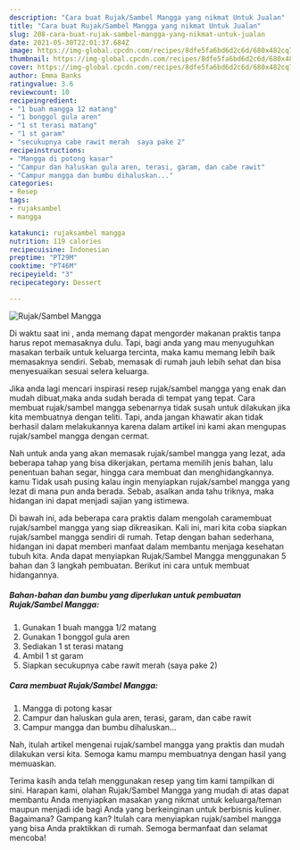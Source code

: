 ```yaml
---
description: "Cara buat Rujak/Sambel Mangga yang nikmat Untuk Jualan"
title: "Cara buat Rujak/Sambel Mangga yang nikmat Untuk Jualan"
slug: 208-cara-buat-rujak-sambel-mangga-yang-nikmat-untuk-jualan
date: 2021-05-30T22:01:37.684Z
image: https://img-global.cpcdn.com/recipes/8dfe5fa6bd6d2c6d/680x482cq70/rujaksambel-mangga-foto-resep-utama.jpg
thumbnail: https://img-global.cpcdn.com/recipes/8dfe5fa6bd6d2c6d/680x482cq70/rujaksambel-mangga-foto-resep-utama.jpg
cover: https://img-global.cpcdn.com/recipes/8dfe5fa6bd6d2c6d/680x482cq70/rujaksambel-mangga-foto-resep-utama.jpg
author: Emma Banks
ratingvalue: 3.6
reviewcount: 10
recipeingredient:
- "1 buah mangga 12 matang"
- "1 bonggol gula aren"
- "1 st terasi matang"
- "1 st garam"
- "secukupnya cabe rawit merah  saya pake 2"
recipeinstructions:
- "Mangga di potong kasar"
- "Campur dan haluskan gula aren, terasi, garam, dan cabe rawit"
- "Campur mangga dan bumbu dihaluskan..."
categories:
- Resep
tags:
- rujaksambel
- mangga

katakunci: rujaksambel mangga 
nutrition: 119 calories
recipecuisine: Indonesian
preptime: "PT29M"
cooktime: "PT46M"
recipeyield: "3"
recipecategory: Dessert

---
```



![Rujak/Sambel Mangga](https://img-global.cpcdn.com/recipes/8dfe5fa6bd6d2c6d/680x482cq70/rujaksambel-mangga-foto-resep-utama.jpg)

Di waktu  saat ini , anda memang dapat mengorder makanan praktis tanpa harus repot memasaknya dulu. Tapi, bagi anda yang mau menyuguhkan masakan terbaik untuk keluarga tercinta, maka kamu memang lebih baik memasaknya sendiri. Sebab, memasak di rumah jauh lebih sehat dan bisa menyesuaikan sesuai selera keluarga.

Jika anda lagi mencari inspirasi resep rujak/sambel mangga yang enak dan mudah dibuat,maka anda sudah berada di tempat yang tepat. Cara membuat rujak/sambel mangga  sebenarnya tidak susah untuk dilakukan jika kita membuatnya dengan teliti. Tapi, anda jangan khawatir akan tidak berhasil dalam melakukannya 
karena dalam artikel ini kami akan mengupas rujak/sambel mangga dengan cermat.  



Nah untuk anda yang akan memasak rujak/sambel mangga yang lezat, ada beberapa tahap yang bisa dikerjakan, pertama memilih jenis bahan, lalu penentuan bahan segar, hingga cara membuat dan menghidangkannya. kamu Tidak usah pusing kalau ingin menyiapkan rujak/sambel mangga yang lezat di mana pun anda berada. Sebab, asalkan anda  tahu triknya, maka hidangan ini dapat menjadi sajian yang istimewa.

Di bawah ini, ada beberapa cara praktis  dalam mengolah caramembuat rujak/sambel mangga yang siap dikreasikan. Kali ini, mari kita coba siapkan rujak/sambel mangga sendiri di rumah. Tetap dengan bahan sederhana, hidangan ini dapat memberi manfaat dalam membantu menjaga kesehatan tubuh kita. Anda dapat menyiapkan Rujak/Sambel Mangga menggunakan 5 bahan dan 3 langkah pembuatan. Berikut ini cara untuk membuat hidangannya.

<!--inarticleads1-->

##### Bahan-bahan dan bumbu yang diperlukan untuk pembuatan Rujak/Sambel Mangga:

1. Gunakan 1 buah mangga 1/2 matang
1. Gunakan 1 bonggol gula aren
1. Sediakan 1 st terasi matang
1. Ambil 1 st garam
1. Siapkan secukupnya cabe rawit merah  (saya pake 2)




<!--inarticleads2-->

##### Cara membuat Rujak/Sambel Mangga:

1. Mangga di potong kasar
1. Campur dan haluskan gula aren, terasi, garam, dan cabe rawit
1. Campur mangga dan bumbu dihaluskan...




Nah, itulah artikel mengenai  rujak/sambel mangga  yang praktis dan mudah dilakukan versi kita. Semoga kamu mampu membuatnya dengan hasil yang memuaskan. 

Terima kasih anda telah menggunakan resep yang tim kami tampilkan di sini. Harapan kami, olahan  Rujak/Sambel Mangga yang mudah di atas dapat membantu Anda menyiapkan masakan yang nikmat untuk keluarga/teman maupun menjadi ide bagi Anda yang berkeinginan untuk berbisnis kuliner. Bagaimana? Gampang kan? Itulah cara menyiapkan rujak/sambel mangga yang bisa Anda praktikkan di rumah. Semoga bermanfaat dan selamat mencoba!

